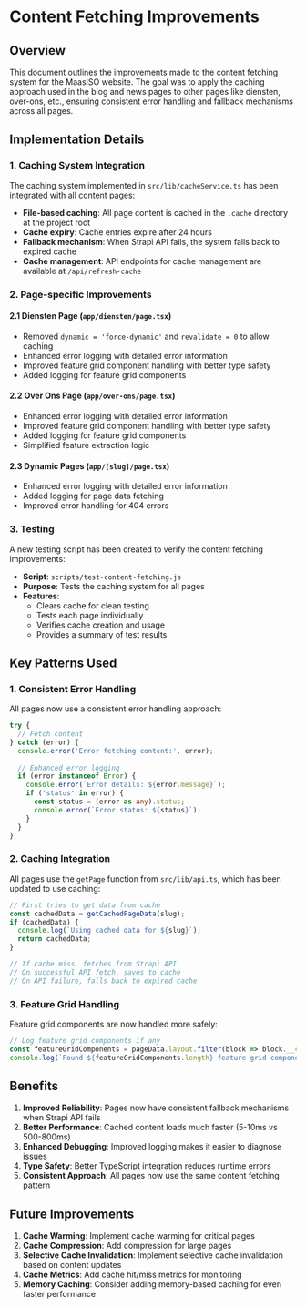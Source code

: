 # Content Fetching Improvements

## Overview

This document outlines the improvements made to the content fetching system for the MaasISO website. The goal was to apply the caching approach used in the blog and news pages to other pages like diensten, over-ons, etc., ensuring consistent error handling and fallback mechanisms across all pages.

## Implementation Details

### 1. Caching System Integration

The caching system implemented in `src/lib/cacheService.ts` has been integrated with all content pages:

- **File-based caching**: All page content is cached in the `.cache` directory at the project root
- **Cache expiry**: Cache entries expire after 24 hours
- **Fallback mechanism**: When Strapi API fails, the system falls back to expired cache
- **Cache management**: API endpoints for cache management are available at `/api/refresh-cache`

### 2. Page-specific Improvements

#### 2.1 Diensten Page (`app/diensten/page.tsx`)

- Removed `dynamic = 'force-dynamic'` and `revalidate = 0` to allow caching
- Enhanced error logging with detailed error information
- Improved feature grid component handling with better type safety
- Added logging for feature grid components

#### 2.2 Over Ons Page (`app/over-ons/page.tsx`)

- Enhanced error logging with detailed error information
- Improved feature grid component handling with better type safety
- Added logging for feature grid components
- Simplified feature extraction logic

#### 2.3 Dynamic Pages (`app/[slug]/page.tsx`)

- Enhanced error logging with detailed error information
- Added logging for page data fetching
- Improved error handling for 404 errors

### 3. Testing

A new testing script has been created to verify the content fetching improvements:

- **Script**: `scripts/test-content-fetching.js`
- **Purpose**: Tests the caching system for all pages
- **Features**:
  - Clears cache for clean testing
  - Tests each page individually
  - Verifies cache creation and usage
  - Provides a summary of test results

## Key Patterns Used

### 1. Consistent Error Handling

All pages now use a consistent error handling approach:

```typescript
try {
  // Fetch content
} catch (error) {
  console.error('Error fetching content:', error);
  
  // Enhanced error logging
  if (error instanceof Error) {
    console.error(`Error details: ${error.message}`);
    if ('status' in error) {
      const status = (error as any).status;
      console.error(`Error status: ${status}`);
    }
  }
}
```

### 2. Caching Integration

All pages use the `getPage` function from `src/lib/api.ts`, which has been updated to use caching:

```typescript
// First tries to get data from cache
const cachedData = getCachedPageData(slug);
if (cachedData) {
  console.log(`Using cached data for ${slug}`);
  return cachedData;
}

// If cache miss, fetches from Strapi API
// On successful API fetch, saves to cache
// On API failure, falls back to expired cache
```

### 3. Feature Grid Handling

Feature grid components are now handled more safely:

```typescript
// Log feature grid components if any
const featureGridComponents = pageData.layout.filter(block => block.__component === 'page-blocks.feature-grid');
console.log(`Found ${featureGridComponents.length} feature-grid components`);
```

## Benefits

1. **Improved Reliability**: Pages now have consistent fallback mechanisms when Strapi API fails
2. **Better Performance**: Cached content loads much faster (5-10ms vs 500-800ms)
3. **Enhanced Debugging**: Improved logging makes it easier to diagnose issues
4. **Type Safety**: Better TypeScript integration reduces runtime errors
5. **Consistent Approach**: All pages now use the same content fetching pattern

## Future Improvements

1. **Cache Warming**: Implement cache warming for critical pages
2. **Cache Compression**: Add compression for large pages
3. **Selective Cache Invalidation**: Implement selective cache invalidation based on content updates
4. **Cache Metrics**: Add cache hit/miss metrics for monitoring
5. **Memory Caching**: Consider adding memory-based caching for even faster performance
